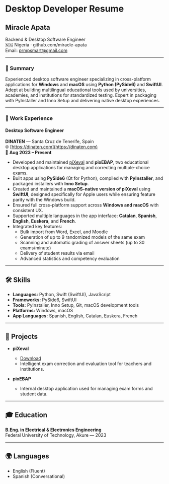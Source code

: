 # Desktop Developer Resume

## Miracle Apata

Backend & Desktop Software Engineer  
🇳🇬 Nigeria · github.com/miracle-apata  
Email: <prmpsmart@gmail.com>

---

### 🧠 Summary

Experienced desktop software engineer specializing in cross-platform applications for **Windows** and **macOS** using **Python (PySide6)** and **SwiftUI**. Adept at building multilingual educational tools used by universities, academies, and institutions for standardized testing. Expert in packaging with PyInstaller and Inno Setup and delivering native desktop experiences.

---

### 💼 Work Experience

#### **Desktop Software Engineer**

**DINATEN** — Santa Cruz de Tenerife, Spain  
🌐 [https://dinaten.com](https://dinaten.com)  
📆 **Aug 2023 – Present**

- Developed and maintained [piXeval](https://dinaten.com/descargar-pixeval-2/) and **pixEBAP**, two educational desktop applications for managing and correcting multiple-choice exams.
- Built apps using **PySide6** (Qt for Python), compiled with **PyInstaller**, and packaged installers with **Inno Setup**.
- Created and maintained a **macOS-native version of piXeval** using **SwiftUI**, designed specifically for Apple users while ensuring feature parity with the Windows build.
- Ensured full cross-platform support across **Windows and macOS** with consistent UX.
- Supported multiple languages in the app interface: **Catalan**, **Spanish**, **English**, **Euskera**, and **French**.
- Integrated key features:
  - Bulk import from Word, Excel, and Moodle
  - Generation of up to 9 randomized models of the same exam
  - Scanning and automatic grading of answer sheets (up to 30 exams/minute)
  - Delivery of student results via email
  - Advanced statistics and competency evaluation

---

## 🛠️ Skills

- **Languages:** Python, Swift (SwiftUI), JavaScript
- **Frameworks:** PySide6, SwiftUI
- **Tools:** PyInstaller, Inno Setup, Git, macOS development tools
- **Platforms:** Windows, macOS
- **App Languages:** Spanish, English, Catalan, Euskera, French

---

## 🧪 Projects

- **piXeval**

  - [Download](https://dinaten.com/descargar-pixeval-2/)
  - Intelligent exam correction and evaluation tool for teachers and institutions.

- **pixEBAP**
  - Internal desktop application used for managing exam forms and student data.

---

## 🎓 Education

**B.Eng. in Electrical & Electronics Engineering**  
Federal University of Technology, Akure — 2023

---

## 🌍 Languages

- English (Fluent)
- Spanish (Conversational)
